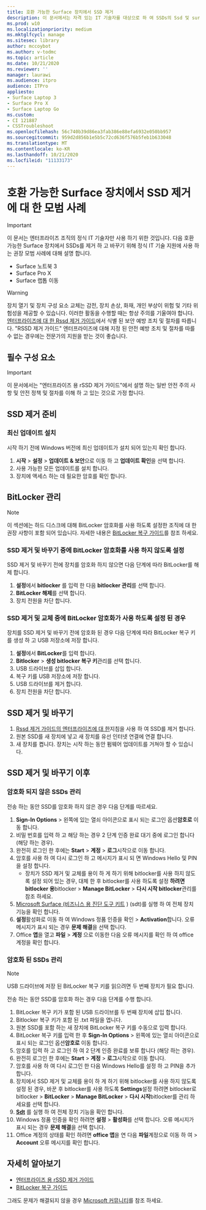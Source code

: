 ```yaml
---
title: 호환 가능한 Surface 장치에서 SSD 제거
description: 이 문서에서는 자격 있는 IT 기술자를 대상으로 하 여 SSDs의 Ssd 및 surface Pro X 및 Surface 노트북 이동에 대 한 제거 및 교체에 대 한 권장 모범 사례에 대해 설명 합니다.
ms.prod: w10
ms.localizationpriority: medium
ms.mktglfcycl: manage
ms.sitesec: library
author: mccoybot
ms.author: v-todmc
ms.topic: article
ms.date: 10/21/2020
ms.reviewer: ''
manager: laurawi
ms.audience: itpro
audience: ITPro
appliesto:
- Surface Laptop 3
- Surface Pro X
- Surface Laptop Go
ms.custom:
- CI 121887
- CSSTroubleshoot
ms.openlocfilehash: 56c740b39d86ea3fab386e88efa6932e050bb957
ms.sourcegitcommit: 959d2d856b1e5b5c72cd636f576b5feb1b633048
ms.translationtype: MT
ms.contentlocale: ko-KR
ms.lasthandoff: 10/21/2020
ms.locfileid: "11133173"
---
```

# 호환 가능한 Surface 장치에서 SSD 제거에 대 한 모범 사례

> [!IMPORTANT]
> 이 문서는 엔터프라이즈 조직의 정식 IT 기술자만 사용 하기 위한 것입니다. 다음 호환 가능한 Surface 장치에서 SSDs를 제거 하 고 바꾸기 위해 정식 IT 기술 지원에 사용 하는 권장 모범 사례에 대해 설명 합니다. 

- Surface 노트북 3 
- Surface Pro X 
- Surface 랩톱 이동

> [!WARNING]
> 장치 열기 및 장치 구성 요소 교체는 감전, 장치 손상, 화재, 개인 부상이 위험 및 기타 위험성을 제공할 수 있습니다.  이러한 활동을 수행할 때는 항상 주의를 기울여야 합니다. [엔터프라이즈에 대 한 Rssd 제거 가이드](https://www.microsoft.com/download/100440)에서 식별 된 보안 예방 조치 및 절차를 따릅니다. "RSSD 제거 가이드" 엔터프라이즈에 대해 지정 된 안전 예방 조치 및 절차를 따를 수 없는 경우에는 전문가의 지원을 받는 것이 좋습니다.

## 필수 구성 요소

> [!IMPORTANT]
> 이 문서에서는 "엔터프라이즈 용 rSSD 제거 가이드"에서 설명 하는 일반 안전 주의 사항 및 안전 정책 및 절차를 이해 하 고 있는 것으로 가정 합니다.

## SSD 제거 준비 

### 최신 업데이트 설치 

시작 하기 전에 Windows 버전에 최신 업데이트가 설치 되어 있는지 확인 합니다.

1.  **시작**  >  **설정**  >  **업데이트 & 보안**으로 이동 하 고 **업데이트 확인**을 선택 합니다.
2. 사용 가능한 모든 업데이트를 설치 합니다.
3. 장치에 액세스 하는 데 필요한 암호를 확인 합니다.  
 
## BitLocker 관리 

> [!NOTE]
> 이 섹션에는 하드 디스크에 대해 BitLocker 암호화를 사용 하도록 설정한 조직에 대 한 권장 사항이 포함 되어 있습니다. 자세한 내용은  [BitLocker 복구 가이드](https://docs.microsoft.com/windows/security/information-protection/bitlocker/bitlocker-recovery-guide-plan)를 참조 하세요. 

### SSD 제거 및 바꾸기 중에 BitLocker 암호화를 사용 하지 않도록 설정

SSD 제거 및 바꾸기 전에 장치를 암호화 하지 않으면 다음 단계에 따라 BitLocker를 해제 합니다.

1.  **설정**에서 **bitlocker** 를 입력 한 다음 **bitlocker 관리**를 선택 합니다. 
2.  **BitLocker 해제**를 선택 합니다. 
3.  장치 전원을 차단 합니다. 

### SSD 제거 및 교체 중에 BitLocker 암호화가 사용 하도록 설정 된 경우

장치를 SSD 제거 및 바꾸기 전에 암호화 된 경우 다음 단계에 따라 BitLocker 복구 키를 생성 하 고 USB 저장소에 저장 합니다.

1.  **설정**에서 **BitLocker**를 입력 합니다.
2. **Bitlocker**  > **생성 bitlocker 복구 키**관리를 선택 합니다.
2.  USB 드라이브를 삽입 합니다. 
4.  복구 키를 USB 저장소에 저장 합니다.  
5.  USB 드라이브를 제거 합니다.  
6.  장치 전원을 차단 합니다. 

## SSD 제거 및 바꾸기 

1.  [Rssd 제거 가이드의 엔터프라이즈에 대 한](https://www.microsoft.com/download/100440)지침을 사용 하 여 SSD를 제거 합니다. 
2.  원본 SSD를 새 장치에 넣고 새 장치를 유선 인터넷 연결에 연결 합니다.
3.  새 장치를 켭니다. 장치는 시작 하는 동안 펌웨어 업데이트를 거쳐야 할 수 있습니다.  
 
## SSD 제거 및 바꾸기 이후

### 암호화 되지 않은 SSDs 관리 

전송 하는 동안 SSD를 암호화 하지 않은 경우 다음 단계를 따르세요. 

1.  **Sign-In Options**  >  왼쪽에 있는 열쇠 아이콘으로 표시 되는 로그인 옵션**암호로** 이동 합니다.  
2.  비밀 번호를 입력 하 고 해당 하는 경우 2 단계 인증 완료 대기 중에 로그인 합니다 (해당 하는 경우).
3.  완전히 로그인 한 후에는 **Start**  >  **계정**  >  **로그**시작으로 이동 합니다.  
4.  암호를 사용 하 여 다시 로그인 하 고 메시지가 표시 되 면 Windows Hello 및 PIN을 설정 합니다. 
    - 장치가 SSD 제거 및 교체를 용이 하 게 하기 위해 bitlocker를 사용 하지 않도록 설정 되어 있는 경우, 대체 한 후 bitlocker를 사용 하도록 설정 **하려면 bitlocker 용**bitlocker  >  **Manage BitLocker**  >  **다시 시작 bitlocker**관리를 참조 하세요.  
6.  [Microsoft Surface (비즈니스 용 진단 도구 키트](surface-diagnostic-toolkit-for-business-intro.md) ) (sdt)를 실행 하 여 전체 장치 기능을 확인 합니다.  
7.  **설정**활성화로 이동 하 여 Windows 정품 인증을 확인  >  **Activation**합니다.  오류 메시지가 표시 되는 경우 **문제 해결**을 선택 합니다. 
8.  Office **앱**을 열고 **파일**  >  **계정** 으로 이동한 다음 오류 메시지를 확인 하 여 office 계정을 확인 합니다.  

### 암호화 된 SSDs 관리 

> [!NOTE]
> USB 드라이브에 저장 된 BitLocker 복구 키를 읽으려면 두 번째 장치가 필요 합니다. 

전송 하는 동안 SSD를 암호화 하는 경우 다음 단계를 수행 합니다.

1.  BitLocker 복구 키가 포함 된 USB 드라이브를 두 번째 장치에 삽입 합니다. 
2.  Bitlocker 복구 키가 포함 된 .txt 파일을 엽니다. 
3.  원본 SSD를 포함 하는 새 장치에 BitLocker 복구 키를 수동으로 입력 합니다.  
4.  BitLocker 복구 키를 입력 한 후 **Sign-In Options**  >  왼쪽에 있는 열쇠 아이콘으로 표시 되는 로그인 옵션**암호로** 이동 합니다.  
5.  암호를 입력 하 고 로그인 하 여 2 단계 인증 완료를 보류 합니다 (해당 하는 경우).
6.  완전히 로그인 한 후에는 **Start**  >  **계정**  >  **로그**시작으로 이동 합니다.  
7.  암호를 사용 하 여 다시 로그인 한 다음 Windows Hello를 설정 하 고 PIN을 추가 합니다. 
8.  장치에서 SSD 제거 및 교체를 용이 하 게 하기 위해 bitlocker를 사용 하지 않도록 설정 된 경우, 바꾼 후 bitlocker를 사용 하도록 **Settings**설정 하려면 bitlocker로 bitlocker  >  **BitLocker**  >  **Manage BitLocker**  >  **다시 시작**bitlocker를 관리 하세요를 선택 합니다.  
9.  **[Sdt](surface-diagnostic-toolkit-for-business-intro.md)** 를 실행 하 여 전체 장치 기능을 확인 합니다.  
10. Windows 정품 인증을 확인 하려면 **설정**  >  **활성화**를 선택 합니다.  오류 메시지가 표시 되는 경우 **문제 해결**을 선택 합니다.
11. Office 계정의 상태를 확인 하려면 **office 앱**을 연 다음 **파일**계정으로 이동 하 여  >  **Account** 오류 메시지를 확인 합니다.

## 자세히 알아보기

- [엔터프라이즈 용 rSSD 제거 가이드](https://www.microsoft.com/download/100440)
- [BitLocker 복구 가이드](https://docs.microsoft.com/windows/security/information-protection/bitlocker/bitlocker-recovery-guide-plan)

그래도 문제가 해결되지 않을 경우 [Microsoft 커뮤니티](https://answers.microsoft.com/)를 참조 하세요.
